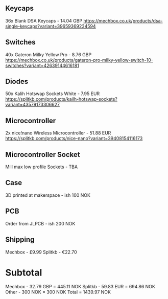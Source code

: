 ## Keycaps
36x Blank DSA Keycaps - 14.04 GBP
https://mechbox.co.uk/products/dsa-single-keycaps?variant=39659369234594

## Switches
40x Gateron Milky Yellow Pro - 8.76 GBP
https://mechbox.co.uk/products/gateron-pro-milky-yellow-switch-10-switches?variant=42639144616181

## Diodes
50x Kalih Hotswap Sockets White - 7.95 EUR
https://splitkb.com/products/kailh-hotswap-sockets?variant=43579173306627

## Microcontroller
2x nice!nano Wireless Microcontroller - 51.88 EUR
https://splitkb.com/products/nice-nano?variant=39408154116173

## Microcontroller Socket
Mill max low profile Sockets - TBA

## Case
3D printed at makerspace - ish 100 NOK

## PCB
Order from JLPCB - ish 200 NOK

## Shipping
Mechbox - £9.99
Splitkb - €22.70

# Subtotal
Mechbox - 32.79 GBP = 445.11  NOK
Splitkb - 59.83 EUR = 694.86  NOK
Other   - 300 NOK   = 300     NOK
Total               = 1439.97 NOK
